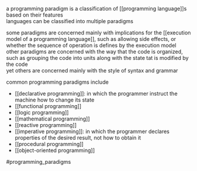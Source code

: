 a programming paradigm is a classification of [[programming language]]s based on their features  
languages can be classified into multiple paradigms  
  
some paradigms are concerned mainly with implications for the [[execution model of a programming language]], such as allowing side effects, or whether the sequence of operation is defines by the execution model  
other paradigms are concerned with the way that the code is organized, such as grouping the code into units along with the state tat is modified by the code  
yet others are concerned mainly with the style of syntax and grammar  
  
common programming paradigms include  
- [[declarative programming]]: in which the programmer instruct the machine how to change its state  
- [[functional programming]]  
- [[logic programming]]  
- [[mathematical programming]]  
- [[reactive programming]]  
- [[imperative programming]]: in which the programmer declares properties of the desired result, not how to obtain it  
- [[procedural programming]]  
- [[object-oriented programming]]  

#programming_paradigms

